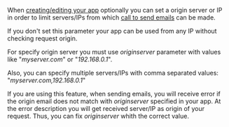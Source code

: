 When [creating/editing your app](api-apps.md) optionally you can set a origin server or IP in order to limit servers/IPs from which [call to send emails](api-emails.md) can be made.

If you don't set this parameter your app can be used from any IP without checking request origin.

For specify origin server you must use *originserver* parameter with values like "*myserver.com*" or "*192.168.0.1*". 

Also, you can specify multiple servers/IPs with comma separated values: "*myserver.com,192.168.0.1*"

If you are using this feature, when sending emails, you will receive error if the origin email does not match with *originserver* specified in your app. At the error description you will get received server/IP as origin of your request. Thus, you can fix *originserver* whith the correct value.













